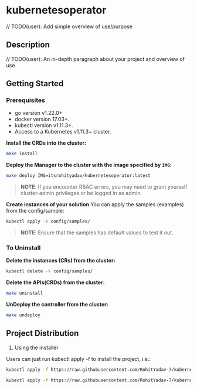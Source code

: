 # kubernetesoperator
// TODO(user): Add simple overview of use/purpose

## Description
// TODO(user): An in-depth paragraph about your project and overview of use

## Getting Started

### Prerequisites
- go version v1.22.0+
- docker version 17.03+.
- kubectl version v1.11.3+.
- Access to a Kubernetes v1.11.3+ cluster.

**Install the CRDs into the cluster:**

```sh
make install
```

**Deploy the Manager to the cluster with the image specified by `IMG`:**

```sh
make deploy IMG=itsrohityadav/kubernetesoperator:latest

```

> **NOTE**: If you encounter RBAC errors, you may need to grant yourself cluster-admin
privileges or be logged in as admin.

**Create instances of your solution**
You can apply the samples (examples) from the config/sample:

```sh
kubectl apply -k config/samples/
```

>**NOTE**: Ensure that the samples has default values to test it out.

### To Uninstall
**Delete the instances (CRs) from the cluster:**

```sh
kubectl delete -k config/samples/
```

**Delete the APIs(CRDs) from the cluster:**

```sh
make uninstall
```

**UnDeploy the controller from the cluster:**

```sh
make undeploy
```

## Project Distribution


1. Using the installer

Users can just run kubectl apply -f <URL for YAML BUNDLE> to install the project, i.e.:

```sh
kubectl apply -f https://raw.githubusercontent.com/RohitYadav-7/kubernetesoperator/master/dist/install.yaml
```

```sh
kubectl apply -f https://raw.githubusercontent.com/RohitYadav-7/kubernetesoperator/master/config/samples/batch_v1_podcleanup.yaml
```
